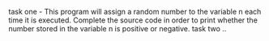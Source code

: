 task one - This program will assign a random number to the variable n each time it is executed. Complete the source code in order to print whether the number stored in the variable n is positive or negative.
task two ..
